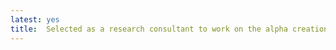 ```yaml
---
latest: yes
title:  Selected as a research consultant to work on the alpha creation with WorldQuant.
---
```

